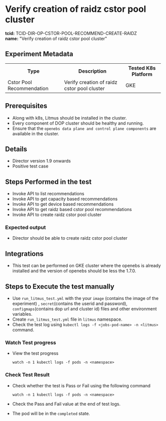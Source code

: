 # Verify creation of raidz cstor pool cluster

<b>tcid:</b> TCID-DIR-OP-CSTOR-POOL-RECOMMEND-CREATE-RAIDZ <br>
<b>name:</b> "Verify creation of raidz cstor pool cluster"<br>


## Experiment Metadata

<table>
  <tr>
    <th> Type </th>
    <th> Description </th>
    <th> Tested K8s Platform </th>
  </tr>
  <tr>
    <td> Cstor Pool Recommendation </td>
    <td> Verify creation of raidz cstor pool cluster </td>
    <td> GKE </td>
  </tr>
</table>

## Prerequisites

- Along with k8s, Litmus should be installed in the cluster.
- Every component of DOP cluster should be healthy and running.
- Ensure that the `openebs data plane and control plane components` are available in the cluster.

## Details

- Director version 1.9 onwards
- Positive test case

## Steps Performed in the test

- Invoke API to list recommendations
- Invoke API to get capacity based recommendations
- Invoke API to get device based recommendations
- Invoke API to get raidz based cstor pool recommendations
- Invoke API to create raidz cstor pool cluster

### Expected output

- Director should be able to create raidz cstor pool cluster

## Integrations

- This test can be performed on GKE cluster where the openebs is already installed and the version of openebs should be less the 1.7.0.

## Steps to Execute the test manually 

- Use `run_litmus_test.yml` with the your `image` (contains the image of the experiment) , `secret`(contains the userid and password), `configmaps`(contains dop url and cluster id) files and other environment variables.
- Create `run_litmus_test.yml` file in `litmus` namespace. 
- Check the test log using `kubectl logs -f <jobs-pod-name> -n <litmus>` command.


### Watch Test progress

- View the test progress  

  `watch -n 1 kubectl logs -f pods -n <namespace>`

### Check Test Result

- Check whether the test is Pass or Fail using the following command

  `watch -n 1 kubectl logs -f pods -n <namespace>`

- Check the Pass and Fail value at the end of test logs.
- The pod will be in the `completed` state.